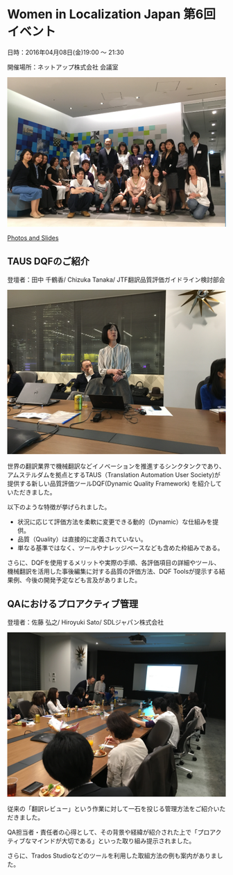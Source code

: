 # Women in Localization Japan 第6回イベント

日時：2016年04月08日(金)19:00 ～ 21:30

開催場所：ネットアップ株式会社 会議室

![image](./img/06_01.png)

[Photos and Slides](https://drive.google.com/drive/folders/0Bw-Ig8iKIc_JbDJBemhHX1JReUk)

## TAUS DQFのご紹介
登壇者：田中 千鶴香/ Chizuka Tanaka/ JTF翻訳品質評価ガイドライン検討部会

![image](./img/06_02.jpg)

世界の翻訳業界で機械翻訳などイノベーションを推進するシンクタンクであり、 アムステルダムを拠点とするTAUS（Translation Automation User Society)が提供する新しい品質評価ツールDQF(Dynamic Quality Framework) を紹介していただきました。

以下のような特徴が挙げられました。

- 状況に応じて評価方法を柔軟に変更できる動的（Dynamic）な仕組みを提供。
- 品質（Quality）は直接的に定義されていない。
- 単なる基準ではなく、ツールやナレッジベースなども含めた枠組みである。

さらに、DQFを使用するメリットや実際の手順、各評価項目の詳細やツール、機械翻訳を活用した事後編集に対する品質の評価方法、DQF Toolsが提示する結果例、今後の開発予定なども言及がありました。

## QAにおけるプロアクティブ管理

登壇者：佐藤 弘之/ Hiroyuki Sato/ SDLジャパン株式会社

![image](./img/06_03.jpg)

従来の「翻訳レビュー」という作業に対して一石を投じる管理方法をご紹介いただきました。

QA担当者・責任者の心得として、その背景や経緯が紹介された上で「プロアクティブなマインドが大切である」といった取り組み提示されました。

さらに、Trados Studioなどのツールを利用した取組方法の例も案内がありました。
